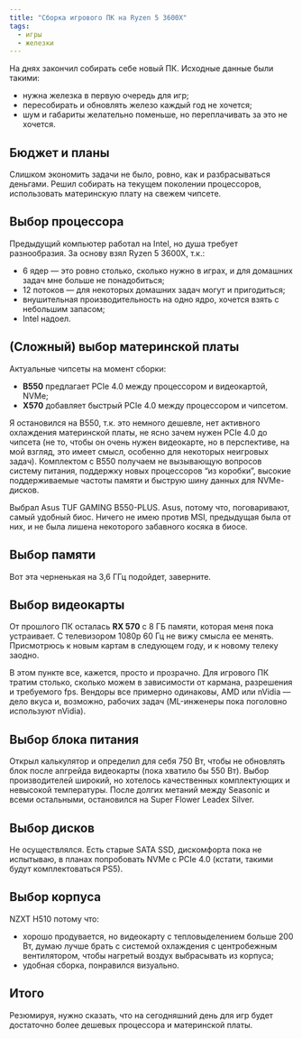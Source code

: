 ```yaml
---
title: "Сборка игрового ПК на Ryzen 5 3600X"
tags:
  - игры
  - железки
---
```


На днях закончил собирать себе новый ПК. Исходные данные были такими:

- нужна железка в первую очередь для игр;
- пересобирать и обновлять железо каждый год не хочется;
- шум и габариты желательно поменьше, но переплачивать за это не хочется.

## Бюджет и планы

Слишком экономить задачи не было, ровно, как и разбрасываться деньгами. Решил собирать на текущем поколении процессоров, использовать материнскую плату на свежем чипсете.

## Выбор процессора

Предыдущий компьютер работал на Intel, но душа требует разнообразия. За основу взял Ryzen 5 3600X, т.к.:

- 6 ядер — это ровно столько, сколько нужно в играх, и для домашних задач мне больше не понадобиться;
- 12 потоков — для некоторых домашних задач могут и пригодиться;
- внушительная производительность на одно ядро, хочется взять с небольшим запасом;
- Intel надоел.

## (Сложный) выбор материнской платы

Актуальные чипсеты на момент сборки:  

- **B550** предлагает PCIe 4.0 между процессором и видеокартой, NVMe;
- **X570** добавляет быстрый PCIe 4.0 между процессором и чипсетом.

Я остановился на B550, т.к. это немного дешевле, нет активного охлаждения материнской платы, не ясно зачем нужен PCIe 4.0 до чипсета (не то, чтобы он очень нужен видеокарте, но в перспективе, на мой взгляд, это имеет смысл, особенно для некоторых неигровых задач). Комплектом с B550 получаем не вызывающую вопросов систему питания, поддержку новых процессоров “из коробки”, высокие поддерживаемые частоты памяти и быструю шину данных для NVMe-дисков.

Выбрал Asus TUF GAMING B550-PLUS. Asus, потому что, поговаривают, самый удобный биос. Ничего не имею против MSI, предыдущая была от них, и не была лишена некоторого забавного косяка в биосе.

## Выбор памяти

Вот эта черненькая на 3,6 ГГц подойдет, заверните.

## Выбор видеокарты

От прошлого ПК осталась **RX 570** с 8 ГБ памяти, которая меня пока устраивает. С телевизором 1080p 60 Гц не вижу смысла ее менять. Присмотрюсь к новым картам в следующем году, и к новому телеку заодно.

В этом пункте все, кажется, просто и прозрачно. Для игрового ПК тратим столько, сколько можем в зависимости от кармана, разрешения и требуемого fps. Вендоры все примерно одинаковы, AMD или nVidia — дело вкуса и, возможно, рабочих задач (ML-инженеры пока поголовно используют nVidia).

## Выбор блока питания 

Открыл калькулятор и определил для себя 750 Вт, чтобы не обновлять блок после апгрейда видеокарты (пока хватило бы 550 Вт). Выбор производителей широкий, но хотелось качественных комплектующих и невысокой температуры. После долгих метаний между Seasonic и всеми остальными, остановился на Super Flower Leadex Silver.

## Выбор дисков

Не осуществлялся. Есть старые SATA SSD, дискомфорта пока не испытываю, в планах попробовать NVMe с PCIe 4.0 (кстати, такими будут комплектоваться PS5).

## Выбор корпуса

NZXT H510 потому что:

- хорошо продувается, но видеокарту с тепловыделением больше 200 Вт, думаю лучше брать с системой охлаждения с центробежным вентилятором, чтобы нагретый воздух выбрасывать из корпуса;
- удобная сборка, понравился визуально.

## Итого

Резюмируя, нужно сказать, что на сегодняшний день для игр будет достаточно более дешевых процессора и материнской платы.
